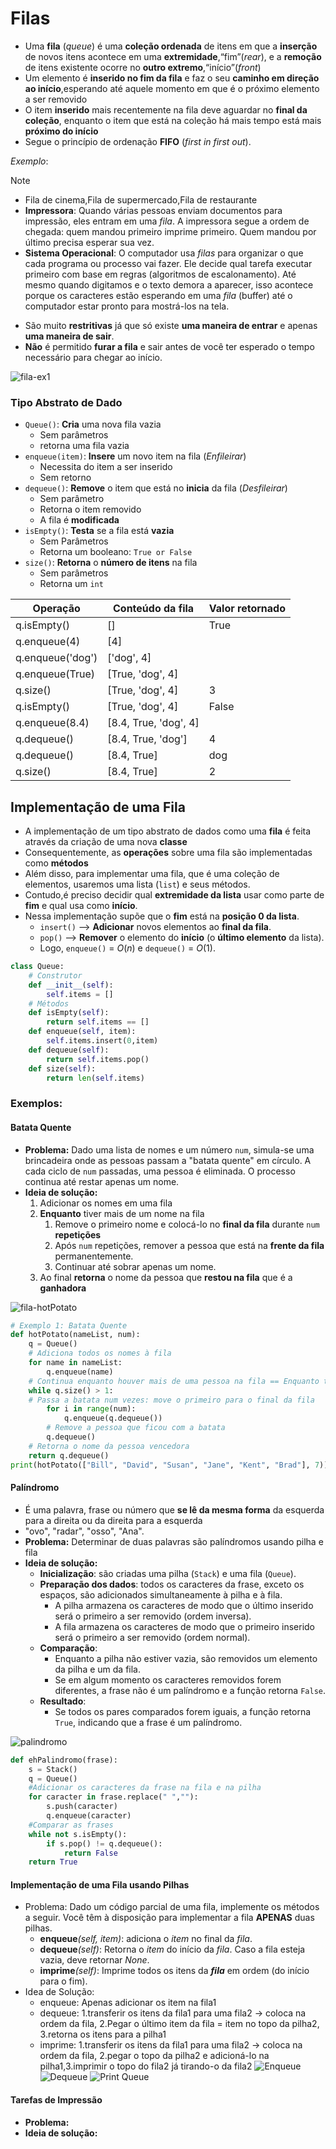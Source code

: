 # Filas
- Uma **fila** (_queue_) é uma **coleção ordenada** de itens em que a **inserção** de novos itens acontece em uma **extremidade**,“fim”(_rear_), e a **remoção** de itens existente ocorre no **outro extremo**,“início”(_front_)
- Um elemento é **inserido no fim da fila** e faz o seu **caminho em direção ao início**,esperando até aquele momento em que é o próximo elemento a ser removido
- O item **inserido** mais recentemente na fila deve aguardar no **final da coleção**, enquanto o item que está na coleção há mais tempo está mais **próximo do início**
- Segue o princípio de ordenação **FIFO** (*first in first out*).

*Exemplo*:
> [!note] 
>- Fila de cinema,Fila de supermercado,Fila de restaurante
>- **Impressora**: Quando várias pessoas enviam documentos para impressão, eles entram em uma _fila_. A impressora segue a ordem de chegada: quem mandou primeiro imprime primeiro. Quem mandou por último precisa esperar sua vez.
>- **Sistema Operacional**: O computador usa _filas_ para organizar o que cada programa ou processo vai fazer. Ele decide qual tarefa executar primeiro com base em regras (algoritmos de escalonamento). Até mesmo quando digitamos e o texto demora a aparecer, isso acontece porque os caracteres estão esperando em uma _fila_ (buffer) até o computador estar pronto para mostrá-los na tela.
- São muito **restritivas** já que só existe **uma maneira de entrar** e apenas **uma maneira de sair**.
- **Não** é permitido **furar a fila** e sair antes de você ter esperado o tempo necessário para chegar ao início.
 
![fila-ex1](./img/fila-ex1.png)
### Tipo Abstrato de Dado
- `Queue()`: **Cria** uma nova fila vazia
	- Sem parâmetros
	- retorna uma fila vazia
- `enqueue(item)`: **Insere** um novo item na fila (*Enfileirar*)
	- Necessita do item a ser inserido
	- Sem retorno
- `dequeue()`: **Remove** o item que está no **inicia** da fila (*Desfileirar*)
	- Sem parâmetro
	- Retorna o item removido
	- A fila é **modificada**
- `isEmpty()`: **Testa** se a fila está **vazia**
	- Sem Parâmetros
	- Retorna um booleano: `True or False`
- `size()`: **Retorna** o **número de itens** na fila
	- Sem parâmetros 
	- Retorna um `int`

| Operação         | Conteúdo da fila      | Valor retornado |
| ---------------- | --------------------- | --------------- |
| q.isEmpty()      | []                    | True            |
| q.enqueue(4)     | [4]                   |                 |
| q.enqueue('dog') | ['dog', 4]            |                 |
| q.enqueue(True)  | [True, 'dog', 4]      |                 |
| q.size()         | [True, 'dog', 4]      | 3               |
| q.isEmpty()      | [True, 'dog', 4]      | False           |
| q.enqueue(8.4)   | [8.4, True, 'dog', 4] |                 |
| q.dequeue()      | [8.4, True, 'dog']    | 4               |
| q.dequeue()      | [8.4, True]           | dog             |
| q.size()         | [8.4, True]           | 2               |
## Implementação de uma Fila
- A implementação de um tipo abstrato de dados como uma **fila** é feita através da criação de uma nova **classe**
- Consequentemente, as **operações** sobre uma fila são implementadas como **métodos**
- Além disso, para implementar uma fila, que é uma coleção de elementos, usaremos uma lista (`list`) e seus métodos.
 - Contudo,é preciso decidir qual **extremidade da lista** usar como parte de **fim** e qual usa como **início**.
 - Nessa implementação supõe que o **fim** está na **posição 0 da lista**.
	 - `insert()` --> **Adicionar** novos elementos ao **final da fila**.
	 - `pop()` --> **Remover** o elemento do **início** (o **último elemento** da lista).
	- Logo, `enqueue()` = $O(n)$ e `dequeue()` = $O(1)$.

```python
class Queue:
	# Construtor
	def __init__(self):
		self.items = []
	# Métodos
	def isEmpty(self):
		return self.items == []
	def enqueue(self, item):
		self.items.insert(0,item)
	def dequeue(self):
		return self.items.pop()
	def size(self):
		return len(self.items)
```

### Exemplos:
#### Batata Quente
- **Problema:**  Dado uma lista de nomes e um número `num`, simula-se uma brincadeira onde as pessoas passam a "batata quente" em círculo. A cada ciclo de `num` passadas, uma pessoa é eliminada. O processo continua até restar apenas um nome.
- **Ideia de solução:**
	1. Adicionar os nomes em uma fila
	2. **Enquanto** tiver mais de um nome na fila
		1. Remove o primeiro nome e colocá-lo no **final da fila** durante `num` **repetições**
		2. Após `num` repetições, remover a pessoa que está na **frente da fila** permanentemente.
		3. Continuar até sobrar apenas um nome.
	3. Ao final **retorna** o nome da pessoa que **restou na fila** que é a **ganhadora**

![fila-hotPotato](./img/fila-hotPotato.png)

```python
# Exemplo 1: Batata Quente
def hotPotato(nameList, num):
	q = Queue()
	# Adiciona todos os nomes à fila
	for name in nameList:
		q.enqueue(name)
	# Continua enquanto houver mais de uma pessoa na fila == Enquanto tiver brincadeira
	while q.size() > 1:
	# Passa a batata num vezes: move o primeiro para o final da fila
		for i in range(num):
			q.enqueue(q.dequeue())
		# Remove a pessoa que ficou com a batata
		q.dequeue()
	# Retorna o nome da pessoa vencedora
	return q.dequeue()
print(hotPotato(["Bill", "David", "Susan", "Jane", "Kent", "Brad"], 7))
```
#### Palíndromo
- É uma palavra, frase ou número que **se lê da mesma forma** da esquerda para a direita ou da direita para a esquerda
- "ovo", "radar", "osso", "Ana".
- **Problema:** Determinar de duas palavras são palíndromos usando pilha e fila 
- **Ideia de solução:**
	- **Inicialização**: são criadas uma pilha (`Stack`) e uma fila (`Queue`).
	- **Preparação dos dados**: todos os caracteres da frase, exceto os espaços, são adicionados simultaneamente à pilha e à fila.
	    - A pilha armazena os caracteres de modo que o último inserido será o primeiro a ser removido (ordem inversa).
	    - A fila armazena os caracteres de modo que o primeiro inserido será o primeiro a ser removido (ordem normal).
	- **Comparação**:
	    - Enquanto a pilha não estiver vazia, são removidos um elemento da pilha e um da fila.
	    - Se em algum momento os caracteres removidos forem diferentes, a frase não é um palíndromo e a função retorna `False`.  
	- **Resultado**:
	    - Se todos os pares comparados forem iguais, a função retorna `True`, indicando que a frase é um palíndromo.

![palindromo](./img/palindromo-fila-pilha.png)

```python
def ehPalindromo(frase):
	s = Stack()
	q = Queue()
	#Adicionar os caracteres da frase na fila e na pilha
	for caracter in frase.replace(" ",""):
		s.push(caracter)
		q.enqueue(caracter)
	#Comparar as frases
	while not s.isEmpty():
		if s.pop() != q.dequeue():
			return False
	return True
```

#### Implementação de uma Fila usando Pilhas
- Problema: Dado um código parcial de uma fila, implemente os métodos a seguir. Você têm à disposição para implementar a fila **APENAS** duas pilhas.
	- **enqueue**_(self, item)_: adiciona o _item_ no final da _fila_.
	- **dequeue**_(self)_: Retorna o _item_ do início da _fila_. Caso a fila esteja vazia, deve retornar _None_.
	- **imprime**_(self)_: Imprime todos os itens da _**fila**_ em ordem (do início para o fim).
- Idea de Solução:
	- enqueue: Apenas adicionar os item na fila1
	- dequeue: 1.transferir os itens da fila1 para uma fila2 → coloca na ordem da fila, 2.Pegar o último item da fila = item no topo da pilha2, 3.retorna os itens para a pilha1
	- imprime: 1.transferir os itens da fila1 para uma fila2 → coloca na ordem da fila, 2.pegar o topo da pilha2 e adicioná-lo na pilha1,3.imprimir o topo do fila2 já tirando-o da fila2
![Enqueue](./img/enqueue.png)
![Dequeue](./img/dequeue.png)
![Print Queue](./img/print-queue.png)

#### Tarefas de Impressão
- **Problema:**  
- **Ideia de solução:**

